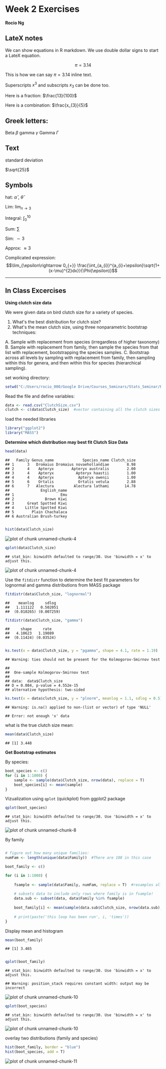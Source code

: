 Week 2 Exercises 
========================================================
**Rocio Ng**


**LateX notes**
------------------
We can show equations in R markdown. We use double dollar signs to start a LateX equation.

$$
\pi=3.14
$$

This is how we can say $\pi=3.14$ inline text.

Superscripts $x^{3}$ and subscripts $x_{3}$ can be done too.

Here is a fraction: $\frac{13}{100}$

Here is a combination: $\frac{x_{3}}{5}$

Greek letters:
---------------
Beta $\beta$
gamma $\gamma$
Gamma $\Gamma$

Text
-------
$\mbox{standard deviation}$

$\sqrt{25}$

Symbols
--------
hat: $\hat{\alpha}$ , $\hat{\theta}$

Lim: $\lim_{n\rightarrow3}$

Integral: $\int_{0}^{10}$

Sum: $\sum$

Sim: $\sim 3$

Approx: $\approx 3$

Complicated expression:
$$\lim_{\epsilon\rightarrow 0_{+}} \frac{\int_{a_{i}}^{a_{i}+\epsilon}\sqrt{1+(x-\mu)^{2}dx}}{\Phi(\epsilon)}$$

--------------------------------------------------------------


**In Class Excercises**
------------------------

**Using clutch size data**

We were given data on bird clutch size for a variety of species.
1. What's the best distribution for clutch size?
2. What's the mean clutch size, using three nonparametric bootstrap techniques:

  A. Sample with replacement from species (irregardless of higher taxonomy)
  B. Sample with replacement from family, then sample the species from that list with     replacement, bootstrapping the species samples.
  C. Bootstrap across all levels by sampling with replacement from family, then sampling within this for genera, and then within this for species (hierarchical sampling).



set working directory:


```r
setwd("C:/Users/rocio_000/Google Drive/Courses_Seminars/Stats_Seminar/PermuteSeminar-2014/Week-2")
```



Read the file and define variables:


```r
data <- read.csv("ClutchSize.csv")
clutch <- c(data$Clutch_size)  #vector containing all the clutch sizes
```


load the needed libraries

```r
library("ggplot2")
library("MASS")
```


**Determine which distribution may best fit Clutch Size Data**


```r
head(data)
```

```
##   Family Genus_name             Species_name Clutch_size
## 1      3   Dromaius Dromaius novaehollandiae        8.98
## 2      4    Apteryx        Apteryx australis        2.00
## 3      4    Apteryx          Apteryx haastii        1.00
## 4      4    Apteryx           Apteryx owenii        1.00
## 5      6    Ortalis           Ortalis vetula        2.88
## 6      7   Alectura         Alectura lathami       14.78
##              English_name
## 1                     Emu
## 2              Brown Kiwi
## 3      Great Spotted Kiwi
## 4     Little Spotted Kiwi
## 5        Plain Chachalaca
## 6 Australian Brush-turkey
```

```r

hist(data$Clutch_size)
```

![plot of chunk unnamed-chunk-4](figure/unnamed-chunk-41.png) 

```r
qplot(data$Clutch_size)
```

```
## stat_bin: binwidth defaulted to range/30. Use 'binwidth = x' to adjust this.
```

![plot of chunk unnamed-chunk-4](figure/unnamed-chunk-42.png) 


Use the `fitdistr` function to determine the best fit parameters for lognormal and gamma distributions from MASS package


```r
fitdistr(data$Clutch_size, "lognormal")
```

```
##    meanlog     sdlog  
##   1.111122   0.502051 
##  (0.010265) (0.007259)
```

```r
fitdistr(data$Clutch_size, "gamma")
```

```
##     shape     rate  
##   4.10623   1.19089 
##  (0.11424) (0.03524)
```

```r

ks.test(x = data$Clutch_size, y = "pgamma", shape = 4.1, rate = 1.19)  # finish this
```

```
## Warning: ties should not be present for the Kolmogorov-Smirnov test
```

```
## 
## 	One-sample Kolmogorov-Smirnov test
## 
## data:  data$Clutch_size
## D = 0.084, p-value = 4.552e-15
## alternative hypothesis: two-sided
```

```r
ks.test(x = data$clutch_size, y = "plnorm", meanlog = 1.1, sdlog = 0.5)
```

```
## Warning: is.na() applied to non-(list or vector) of type 'NULL'
```

```
## Error: not enough 'x' data
```


what is the true clutch size mean:


```r
mean(data$Clutch_size)
```

```
## [1] 3.448
```



**Get Bootstrap estimates**

By species:


```r
boot_species <- c()
for (i in 1:1000) {
    sample <- sample(data$Clutch_size, nrow(data), replace = T)
    boot_species[i] <- mean(sample)
}
```


Vizualization using `qplot` (quickplot) from ggplot2 package

```r
qplot(boot_species)
```

```
## stat_bin: binwidth defaulted to range/30. Use 'binwidth = x' to adjust this.
```

![plot of chunk unnamed-chunk-8](figure/unnamed-chunk-8.png) 


By family

```r

# figure out how many unique families:
numFam <- length(unique(data$Family))  #There are 108 in this case

boot_family <- c()

for (i in 1:1000) {
    
    fsample <- sample(data$Family, numFam, replace = T)  #resamples all the families and randomly picks out 108 
    
    # subsets data to include only rows where family is in fsample!
    data.sub <- subset(data, data$Family %in% fsample)
    
    boot_family[i] <- mean(sample(data.sub$Clutch_size, nrow(data.sub), replace = T))
    
    # print(paste('this loop has been run', i, 'times'))
}
```


Display mean and histogram 


```r
mean(boot_family)
```

```
## [1] 3.465
```

```r

qplot(boot_family)
```

```
## stat_bin: binwidth defaulted to range/30. Use 'binwidth = x' to adjust this.
```

```
## Warning: position_stack requires constant width: output may be incorrect
```

![plot of chunk unnamed-chunk-10](figure/unnamed-chunk-101.png) 

```r
qplot(boot_species)
```

```
## stat_bin: binwidth defaulted to range/30. Use 'binwidth = x' to adjust this.
```

![plot of chunk unnamed-chunk-10](figure/unnamed-chunk-102.png) 


overlay two distributions (family and species)


```r
hist(boot_family, border = "blue")
hist(boot_species, add = T)
```

![plot of chunk unnamed-chunk-11](figure/unnamed-chunk-11.png) 
